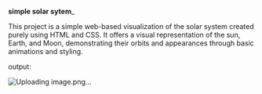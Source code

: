 __________simple solar sytem___________

This project is a simple web-based visualization of the solar system created purely using HTML and CSS. It offers a visual representation of the sun, Earth, and Moon, demonstrating their orbits and appearances through basic animations and styling.

output:




![Uploading image.png…]()
